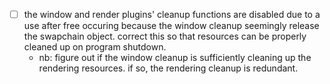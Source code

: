 - [ ] the window and render plugins' cleanup functions are disabled due to a use after free occuring because the window cleanup seemingly release the swapchain object. correct this so that resources can be properly cleaned up on program shutdown.
  - nb: figure out if the window cleanup is sufficiently cleaning up the rendering resources. if so, the rendering cleanup is redundant.
